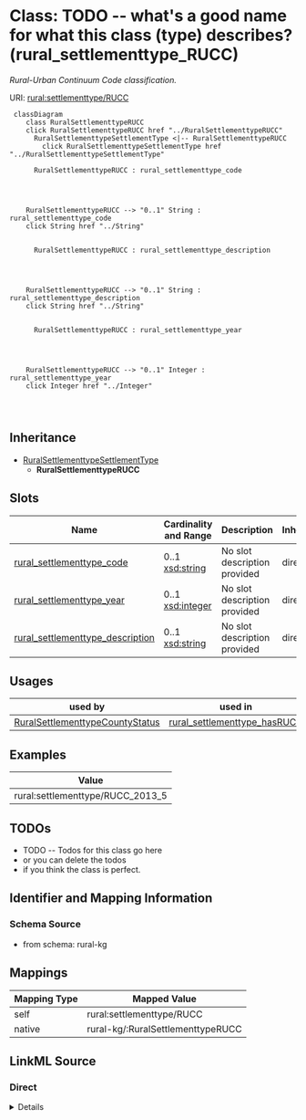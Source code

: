 

# Class: TODO -- what's a good name for what this class (type) describes? (rural_settlementtype_RUCC)


_Rural-Urban Continuum Code classification._





URI: [rural:settlementtype/RUCC](http://sail.ua.edu/ruralkg/settlementtype/RUCC)






```mermaid
 classDiagram
    class RuralSettlementtypeRUCC
    click RuralSettlementtypeRUCC href "../RuralSettlementtypeRUCC"
      RuralSettlementtypeSettlementType <|-- RuralSettlementtypeRUCC
        click RuralSettlementtypeSettlementType href "../RuralSettlementtypeSettlementType"
      
      RuralSettlementtypeRUCC : rural_settlementtype_code
        
          
    
    
    RuralSettlementtypeRUCC --> "0..1" String : rural_settlementtype_code
    click String href "../String"

        
      RuralSettlementtypeRUCC : rural_settlementtype_description
        
          
    
    
    RuralSettlementtypeRUCC --> "0..1" String : rural_settlementtype_description
    click String href "../String"

        
      RuralSettlementtypeRUCC : rural_settlementtype_year
        
          
    
    
    RuralSettlementtypeRUCC --> "0..1" Integer : rural_settlementtype_year
    click Integer href "../Integer"

        
      
```





## Inheritance
* [RuralSettlementtypeSettlementType](../classes/RuralSettlementtypeSettlementType.md)
    * **RuralSettlementtypeRUCC**



## Slots

| Name | Cardinality and Range | Description | Inheritance |
| ---  | --- | --- | --- |
| [rural_settlementtype_code](../slots/rural_settlementtype_code.md) | 0..1 <br/> [xsd:string](http://www.w3.org/2001/XMLSchema#string) | No slot description provided | direct |
| [rural_settlementtype_year](../slots/rural_settlementtype_year.md) | 0..1 <br/> [xsd:integer](http://www.w3.org/2001/XMLSchema#integer) | No slot description provided | direct |
| [rural_settlementtype_description](../slots/rural_settlementtype_description.md) | 0..1 <br/> [xsd:string](http://www.w3.org/2001/XMLSchema#string) | No slot description provided | direct |





## Usages

| used by | used in | type | used |
| ---  | --- | --- | --- |
| [RuralSettlementtypeCountyStatus](../classes/RuralSettlementtypeCountyStatus.md) | [rural_settlementtype_hasRUCC](../slots/rural_settlementtype_hasRUCC.md) | range | [RuralSettlementtypeRUCC](../classes/RuralSettlementtypeRUCC.md) |







## Examples

| Value |
| --- |
| rural:settlementtype/RUCC_2013_5 |

## TODOs

* TODO -- Todos for this class go here
* or you can delete the todos
* if you think the class is perfect.

## Identifier and Mapping Information







### Schema Source


* from schema: rural-kg




## Mappings

| Mapping Type | Mapped Value |
| ---  | ---  |
| self | rural:settlementtype/RUCC |
| native | rural-kg/:RuralSettlementtypeRUCC |







## LinkML Source

<!-- TODO: investigate https://stackoverflow.com/questions/37606292/how-to-create-tabbed-code-blocks-in-mkdocs-or-sphinx -->

### Direct

<details>
```yaml
name: rural_settlementtype_RUCC
description: Rural-Urban Continuum Code classification.
title: TODO -- what's a good name for what this class (type) describes?
todos:
- TODO -- Todos for this class go here
- or you can delete the todos
- if you think the class is perfect.
notes:
- There are 10 instances of this class.
examples:
- value: rural:settlementtype/RUCC_2013_5
from_schema: rural-kg
rank: 1000
is_a: rural_settlementtype_SettlementType
slots:
- rural_settlementtype_code
- rural_settlementtype_year
- rural_settlementtype_description
class_uri: rural:settlementtype/RUCC

```
</details>

### Induced

<details>
```yaml
name: rural_settlementtype_RUCC
description: Rural-Urban Continuum Code classification.
title: TODO -- what's a good name for what this class (type) describes?
todos:
- TODO -- Todos for this class go here
- or you can delete the todos
- if you think the class is perfect.
notes:
- There are 10 instances of this class.
examples:
- value: rural:settlementtype/RUCC_2013_5
from_schema: rural-kg
rank: 1000
is_a: rural_settlementtype_SettlementType
attributes:
  rural_settlementtype_code:
    name: rural_settlementtype_code
    description: No slot description provided
    todos:
    - TODO -- Todos for this slot go here
    - or you can delete the todos
    - if you think the class is perfect.
    comments:
    - 10 occurrences with subject type rural_settlementtype_RUCC and object type string.
    examples:
    - value: rural:settlementtype/RUCC_2013_9 rural:settlementtype/code 9
    from_schema: rural-kg
    rank: 1000
    slot_uri: rural:settlementtype/code
    alias: rural_settlementtype_code
    owner: rural_settlementtype_RUCC
    domain_of:
    - rural_settlementtype_RUCC
    range: string
  rural_settlementtype_year:
    name: rural_settlementtype_year
    description: No slot description provided
    todos:
    - TODO -- Todos for this slot go here
    - or you can delete the todos
    - if you think the class is perfect.
    comments:
    - 3234 occurrences with subject type rural_settlementtype_CountyStatus and object
      type integer.
    - 10 occurrences with subject type rural_settlementtype_RUCC and object type integer.
    examples:
    - value: rural:settlementtype/CountyStatus_46019_2013 rural:settlementtype/year
        2013
    - value: rural:settlementtype/RUCC_2013_5 rural:settlementtype/year 2013
    from_schema: rural-kg
    rank: 1000
    slot_uri: rural:settlementtype/year
    alias: rural_settlementtype_year
    owner: rural_settlementtype_RUCC
    domain_of:
    - rural_settlementtype_CountyStatus
    - rural_settlementtype_RUCC
    range: integer
  rural_settlementtype_description:
    name: rural_settlementtype_description
    description: No slot description provided
    todos:
    - TODO -- Todos for this slot go here
    - or you can delete the todos
    - if you think the class is perfect.
    comments:
    - 10 occurrences with subject type rural_settlementtype_RUCC and object type string.
    examples:
    - value: rural:settlementtype/RUCC_2013_9 rural:settlementtype/description Nonmetro
        - Completely rural or less than 2,500 urban population, not adjacent to a
        metro area
    from_schema: rural-kg
    rank: 1000
    slot_uri: rural:settlementtype/description
    alias: rural_settlementtype_description
    owner: rural_settlementtype_RUCC
    domain_of:
    - rural_settlementtype_RUCC
    range: string
class_uri: rural:settlementtype/RUCC

```
</details>